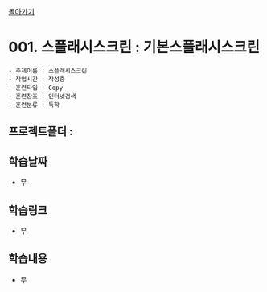[돌아가기](/Prototype-Flutter/README.md)

# 001. 스플래시스크린 : 기본스플래시스크린

```
- 주제이름 : 스플래시스크린
- 작업시간 : 작성중
- 훈련타입 : Copy
- 훈련참조 : 인터넷검색
- 훈련분류 : 독학
```

## 프로젝트폴더 : 

## 학습날짜
- 무

## 학습링크
- 무

## 학습내용
- 무
